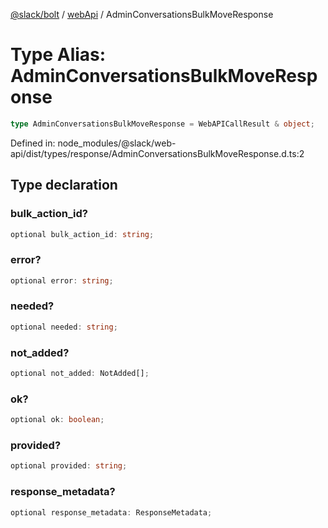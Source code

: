 [@slack/bolt](../../../../index.md) / [webApi](../index.md) / AdminConversationsBulkMoveResponse

# Type Alias: AdminConversationsBulkMoveResponse

```ts
type AdminConversationsBulkMoveResponse = WebAPICallResult & object;
```

Defined in: node\_modules/@slack/web-api/dist/types/response/AdminConversationsBulkMoveResponse.d.ts:2

## Type declaration

### bulk\_action\_id?

```ts
optional bulk_action_id: string;
```

### error?

```ts
optional error: string;
```

### needed?

```ts
optional needed: string;
```

### not\_added?

```ts
optional not_added: NotAdded[];
```

### ok?

```ts
optional ok: boolean;
```

### provided?

```ts
optional provided: string;
```

### response\_metadata?

```ts
optional response_metadata: ResponseMetadata;
```
